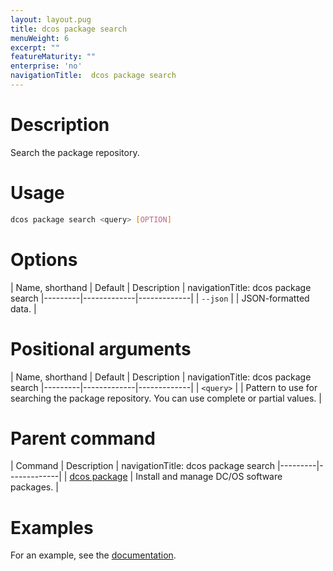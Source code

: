 ```yaml
---
layout: layout.pug
title: dcos package search
menuWeight: 6
excerpt: ""
featureMaturity: ""
enterprise: 'no'
navigationTitle:  dcos package search
---
```


<!-- This source repo for this topic is https://github.com/dcos/dcos-docs -->


# Description
Search the package repository.

# Usage

```bash
dcos package search <query> [OPTION]
```

# Options

| Name, shorthand | Default | Description |
navigationTitle:  dcos package search
|---------|-------------|-------------|
| `--json`   |             |  JSON-formatted data. |

# Positional arguments

| Name, shorthand | Default | Description |
navigationTitle:  dcos package search
|---------|-------------|-------------|
| `<query>`   |             |  Pattern to use for searching the package repository.  You can use complete or partial values. |
        
# Parent command

| Command | Description |
navigationTitle:  dcos package search
|---------|-------------|
| [dcos package](/docs/1.9/cli/command-reference/dcos-package/)   | Install and manage DC/OS software packages. |

# Examples

For an example, see the [documentation](/docs/1.9/administering-clusters/repo/).
